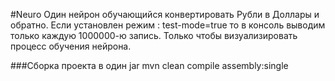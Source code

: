 #Neuro
Один нейрон обучающийся конвертировать Рубли в Доллары и обратно.
Если установлен режим : test-mode=true то в консоль выводим только каждую 1000000-ю запись. 
Только чтобы визуализировать процесс обучения нейрона.


###Сборка проекта в один jar
mvn clean compile assembly:single
